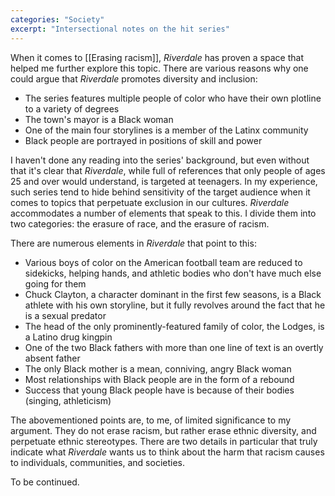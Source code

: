 ```yaml
---
categories: "Society"
excerpt: "Intersectional notes on the hit series"
---
```

When it comes to [[Erasing racism]], _Riverdale_ has proven a space that helped me further explore this topic. There are various reasons why one could argue that _Riverdale_ promotes diversity and inclusion:

- The series features multiple people of color who have their own plotline to a variety of degrees
- The town's mayor is a Black woman
- One of the main four storylines is a member of the Latinx community
- Black people are portrayed in positions of skill and power

I haven't done any reading into the series' background, but even without that it's clear that _Riverdale_, while full of references that only people of ages 25 and over would understand, is targeted at teenagers. In my experience, such series tend to hide behind sensitivity of the target audience when it comes to topics that perpetuate exclusion in our cultures. _Riverdale_ accommodates a number of elements that speak to this. I divide them into two categories: the erasure of race, and the erasure of racism. 


There are numerous elements in _Riverdale_ that point to this:

- Various boys of color on the American football team are reduced to sidekicks, helping hands, and athletic bodies who don't have much else going for them
- Chuck Clayton, a character dominant in the first few seasons, is a Black athlete with his own storyline, but it fully revolves around the fact that he is a sexual predator
- The head of the only prominently-featured family of color, the Lodges, is a Latino drug kingpin
- One of the two Black fathers with more than one line of text is an overtly absent father
- The only Black mother is a mean, conniving, angry Black woman
- Most relationships with Black people are in the form of a rebound 
- Success that young Black people have is because of their bodies (singing, athleticism) 

The abovementioned points are, to me, of limited significance to my argument. They do not erase racism, but rather erase ethnic diversity, and perpetuate ethnic stereotypes. There are two details in particular that truly indicate what _Riverdale_ wants us to think about the harm that racism causes to individuals, communities, and societies.

To be continued.